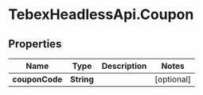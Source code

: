 # TebexHeadlessApi.Coupon

## Properties

Name | Type | Description | Notes
------------ | ------------- | ------------- | -------------
**couponCode** | **String** |  | [optional] 


